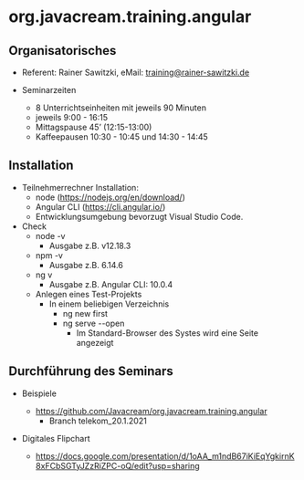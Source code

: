 # org.javacream.training.angular

## Organisatorisches

* Referent: Rainer Sawitzki, eMail: training@rainer-sawitzki.de

* Seminarzeiten
  * 8 Unterrichtseinheiten mit jeweils 90 Minuten
  * jeweils 9:00 - 16:15
  * Mittagspause 45’ (12:15-13:00)
  * Kaffeepausen 10:30 - 10:45 und 14:30 - 14:45

## Installation

* Teilnehmerrechner Installation: 
  * node (https://nodejs.org/en/download/)
  * Angular CLI (https://cli.angular.io/)
  * Entwicklungsumgebung bevorzugt Visual Studio Code. 
* Check
  * node -v
    * Ausgabe z.B. v12.18.3
  * npm -v 
    * Ausgabe z.B. 6.14.6
  * ng v
    * Ausgabe z.B. Angular CLI: 10.0.4
  * Anlegen eines Test-Projekts 
    * In einem beliebigen Verzeichnis  
      * ng new first
      * ng serve --open
        * Im Standard-Browser des Systes wird eine Seite angezeigt

## Durchführung des Seminars

* Beispiele
  * https://github.com/Javacream/org.javacream.training.angular
    * Branch telekom_20.1.2021

* Digitales Flipchart
  * https://docs.google.com/presentation/d/1oAA_m1ndB67iKiEqYgkirnK8xFCbSGTyJZzRiZPC-oQ/edit?usp=sharing

